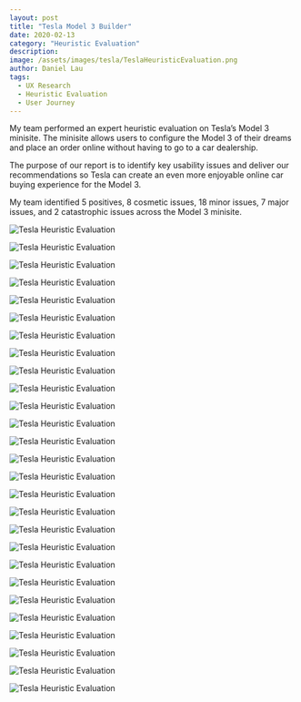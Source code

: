 ```yaml
---
layout: post
title: "Tesla Model 3 Builder"
date: 2020-02-13
category: "Heuristic Evaluation"
description: 
image: /assets/images/tesla/TeslaHeuristicEvaluation.png
author: Daniel Lau
tags: 
  - UX Research
  - Heuristic Evaluation
  - User Journey
---
```

My team performed an expert heuristic evaluation on Tesla’s Model 3 minisite. The minisite allows users to configure the Model 3 of their dreams and place an order online without having to go to a car dealership.

The purpose of our report is to identify key usability issues and deliver our recommendations so Tesla can create an even more enjoyable online car buying experience for the Model 3.

My team identified 5 positives, 8 cosmetic issues, 18 minor issues, 7 major issues, and 2 catastrophic issues across the Model 3 minisite.

![Tesla Heuristic Evaluation](/assets/images/tesla/TeslaHeuristicEvaluation-01.png)

![Tesla Heuristic Evaluation](/assets/images/tesla/TeslaHeuristicEvaluation-02.png)

![Tesla Heuristic Evaluation](/assets/images/tesla/TeslaHeuristicEvaluation-03.png)

![Tesla Heuristic Evaluation](/assets/images/tesla/TeslaHeuristicEvaluation-04.png)

![Tesla Heuristic Evaluation](/assets/images/tesla/TeslaHeuristicEvaluation-05.png)

![Tesla Heuristic Evaluation](/assets/images/tesla/TeslaHeuristicEvaluation-06.png)

![Tesla Heuristic Evaluation](/assets/images/tesla/TeslaHeuristicEvaluation-07.png)

![Tesla Heuristic Evaluation](/assets/images/tesla/TeslaHeuristicEvaluation-08.png)

![Tesla Heuristic Evaluation](/assets/images/tesla/TeslaHeuristicEvaluation-09.png)

![Tesla Heuristic Evaluation](/assets/images/tesla/TeslaHeuristicEvaluation-10.png)

![Tesla Heuristic Evaluation](/assets/images/tesla/TeslaHeuristicEvaluation-11.png)

![Tesla Heuristic Evaluation](/assets/images/tesla/TeslaHeuristicEvaluation-12.png)

![Tesla Heuristic Evaluation](/assets/images/tesla/TeslaHeuristicEvaluation-13.png)

![Tesla Heuristic Evaluation](/assets/images/tesla/TeslaHeuristicEvaluation-14.png)

![Tesla Heuristic Evaluation](/assets/images/tesla/TeslaHeuristicEvaluation-15.png)

![Tesla Heuristic Evaluation](/assets/images/tesla/TeslaHeuristicEvaluation-16.png)

![Tesla Heuristic Evaluation](/assets/images/tesla/TeslaHeuristicEvaluation-17.png)

![Tesla Heuristic Evaluation](/assets/images/tesla/TeslaHeuristicEvaluation-18.png)

![Tesla Heuristic Evaluation](/assets/images/tesla/TeslaHeuristicEvaluation-19.png)

![Tesla Heuristic Evaluation](/assets/images/tesla/TeslaHeuristicEvaluation-20.png)

![Tesla Heuristic Evaluation](/assets/images/tesla/TeslaHeuristicEvaluation-21.png)

![Tesla Heuristic Evaluation](/assets/images/tesla/TeslaHeuristicEvaluation-22.png)

![Tesla Heuristic Evaluation](/assets/images/tesla/TeslaHeuristicEvaluation-23.png)

![Tesla Heuristic Evaluation](/assets/images/tesla/TeslaHeuristicEvaluation-24.png)

![Tesla Heuristic Evaluation](/assets/images/tesla/TeslaHeuristicEvaluation-25.png)

![Tesla Heuristic Evaluation](/assets/images/tesla/TeslaHeuristicEvaluation-26.png)

![Tesla Heuristic Evaluation](/assets/images/tesla/TeslaHeuristicEvaluation-27.png)